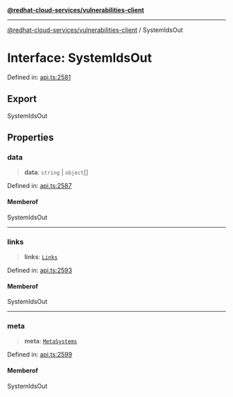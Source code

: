 [**@redhat-cloud-services/vulnerabilities-client**](../README.md)

***

[@redhat-cloud-services/vulnerabilities-client](../globals.md) / SystemIdsOut

# Interface: SystemIdsOut

Defined in: [api.ts:2581](https://github.com/charlesmulder/javascript-clients/blob/main/packages/vulnerabilities/api.ts#L2581)

## Export

SystemIdsOut

## Properties

### data

> **data**: `string` \| `object`[]

Defined in: [api.ts:2587](https://github.com/charlesmulder/javascript-clients/blob/main/packages/vulnerabilities/api.ts#L2587)

#### Memberof

SystemIdsOut

***

### links

> **links**: [`Links`](Links.md)

Defined in: [api.ts:2593](https://github.com/charlesmulder/javascript-clients/blob/main/packages/vulnerabilities/api.ts#L2593)

#### Memberof

SystemIdsOut

***

### meta

> **meta**: [`MetaSystems`](MetaSystems.md)

Defined in: [api.ts:2599](https://github.com/charlesmulder/javascript-clients/blob/main/packages/vulnerabilities/api.ts#L2599)

#### Memberof

SystemIdsOut
